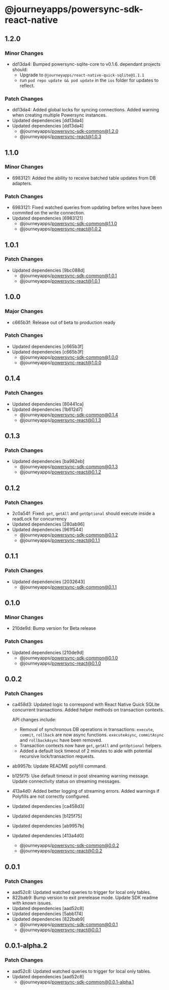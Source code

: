 # @journeyapps/powersync-sdk-react-native

## 1.2.0

### Minor Changes

- dd13da4: Bumped powersync-sqlite-core to v0.1.6. dependant projects should:
  - Upgrade to `@journeyapps/react-native-quick-sqlite@1.1.1`
  - run `pod repo update && pod update` in the `ios` folder for updates to reflect.

### Patch Changes

- dd13da4: Added global locks for syncing connections. Added warning when creating multiple Powersync instances.
- Updated dependencies [dd13da4]
- Updated dependencies [dd13da4]
  - @journeyapps/powersync-sdk-common@1.2.0
  - @journeyapps/powersync-react@1.0.3

## 1.1.0

### Minor Changes

- 6983121: Added the ability to receive batched table updates from DB adapters.

### Patch Changes

- 6983121: Fixed watched queries from updating before writes have been commited on the write connection.
- Updated dependencies [6983121]
  - @journeyapps/powersync-sdk-common@1.1.0
  - @journeyapps/powersync-react@1.0.2

## 1.0.1

### Patch Changes

- Updated dependencies [9bc088d]
  - @journeyapps/powersync-sdk-common@1.0.1
  - @journeyapps/powersync-react@1.0.1

## 1.0.0

### Major Changes

- c665b3f: Release out of beta to production ready

### Patch Changes

- Updated dependencies [c665b3f]
- Updated dependencies [c665b3f]
  - @journeyapps/powersync-sdk-common@1.0.0
  - @journeyapps/powersync-react@1.0.0

## 0.1.4

### Patch Changes

- Updated dependencies [80441ca]
- Updated dependencies [1b612d7]
  - @journeyapps/powersync-sdk-common@0.1.4
  - @journeyapps/powersync-react@0.1.3

## 0.1.3

### Patch Changes

- Updated dependencies [ba982eb]
  - @journeyapps/powersync-sdk-common@0.1.3
  - @journeyapps/powersync-react@0.1.2

## 0.1.2

### Patch Changes

- 2c0a54f: Fixed: `get`, `getAll` and `getOptional` should execute inside a readLock for concurrency
- Updated dependencies [280ab96]
- Updated dependencies [961f544]
  - @journeyapps/powersync-sdk-common@0.1.2
  - @journeyapps/powersync-react@0.1.1

## 0.1.1

### Patch Changes

- Updated dependencies [2032643]
  - @journeyapps/powersync-sdk-common@0.1.1

## 0.1.0

### Minor Changes

- 210de9d: Bump version for Beta release

### Patch Changes

- Updated dependencies [210de9d]
  - @journeyapps/powersync-sdk-common@0.1.0
  - @journeyapps/powersync-react@0.1.0

## 0.0.2

### Patch Changes

- ca458d3: Updated logic to correspond with React Native Quick SQLite concurrent transactions. Added helper methods on transaction contexts.

  API changes include:

  - Removal of synchronous DB operations in transactions: `execute`, `commit`, `rollback` are now async functions. `executeAsync`, `commitAsync` and `rollbackAsync` have been removed.
  - Transaction contexts now have `get`, `getAll` and `getOptional` helpers.
  - Added a default lock timeout of 2 minutes to aide with potential recursive lock/transaction requests.

- ab9957b: Update README polyfill command.
- b125f75: Use default timeout in post streaming warning message. Update connectivity status on streaming messages.
- 413a4d0: Added better logging of streaming errors. Added warnings if Polyfills are not correctly configured.
- Updated dependencies [ca458d3]
- Updated dependencies [b125f75]
- Updated dependencies [ab9957b]
- Updated dependencies [413a4d0]
  - @journeyapps/powersync-sdk-common@0.0.2
  - @journeyapps/powersync-react@0.0.2

## 0.0.1

### Patch Changes

- aad52c8: Updated watched queries to trigger for local only tables.
- 822bab9: Bump version to exit prerelease mode. Update SDK readme with known issues.
- Updated dependencies [aad52c8]
- Updated dependencies [5abb174]
- Updated dependencies [822bab9]
  - @journeyapps/powersync-sdk-common@0.0.1
  - @journeyapps/powersync-react@0.0.1

## 0.0.1-alpha.2

### Patch Changes

- aad52c8: Updated watched queries to trigger for local only tables.
- Updated dependencies [aad52c8]
  - @journeyapps/powersync-sdk-common@0.0.1-alpha.1
